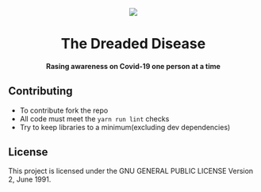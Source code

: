 <p align="center">
<img src="https://github.com/samrath2007/DreadedDisease/blob/main/public/static/logo.png?raw=true" />
</p>

<h1 align="center">The Dreaded Disease</h1>
<h4 align="center">Rasing awareness on Covid-19 one person at a time</h4>

## Contributing
- To contribute fork the repo
- All code must meet the `yarn run lint` checks
- Try to keep libraries to a minimum(excluding dev dependencies)
## License
This project is licensed under the GNU GENERAL PUBLIC LICENSE Version 2, June 1991.
